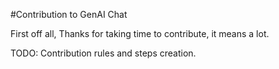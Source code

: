 #Contribution to GenAI Chat

First off all, Thanks for taking time to contribute, it means a lot.

TODO: Contribution rules and steps creation.